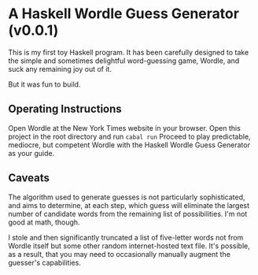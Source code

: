 # A Haskell Wordle Guess Generator (v0.0.1)

This is my first toy Haskell program. It has been carefully designed to take the simple and sometimes delightful word-guessing game, Wordle, and suck any remaining joy out of it.

But it was fun to build.

## Operating Instructions

Open Wordle at the New York Times website in your browser. Open this project in the root directory and run `cabal run`
Proceed to play predictable, mediocre, but competent Wordle with the Haskell Wordle Guess Generator as your guide.

## Caveats

The algorithm used to generate guesses is not particularly sophisticated, and aims to determine, at each step, which guess will eliminate the largest number of candidate words from the remaining list of possibilities. I'm not good at math, though.

I stole and then significantly truncated a list of five-letter words not from Wordle itself but some other random internet-hosted text file. It's possible, as a result, that you may need to occasionally manually augment the guesser's capabilities.
